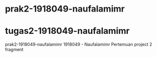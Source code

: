 # prak2-1918049-naufalamimr
# tugas2-1918049-naufalamimr
prak2-1918049-naufalamimr 1918049 - Naufalamimr Pertemuan project 2 fragment 
